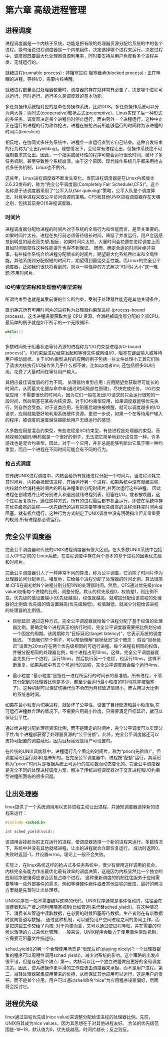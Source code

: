 # 第六章 高级进程管理

## 进程调度

进程调度器是一个内核子系统，功能是把有限的处理器资源分配给系统的中的各个进程。换句话说进程调度器是一个内核组件，决定选择哪个进程来运行。决定过程中，调度器既要最大化处理器资源利用率，同时要支持从用户角度看多个进程并发、无缝运行的。

就绪进程(runnable process) : 非阻塞进程
阻塞继承(blocked process)  : 正在睡眠的进程，等待I/O，需要内核唤醒。

就绪进程数量高过处理器数量时，调度器的存在就非常有必要了，决定哪个进程可以运行、何时运行、运行多久是调度器的基本功能。

多任务操作系统相对应的是单任务操作系统，比如DOS。多任务操作系统可以分为两大类：协同式(cooperative)和抢占式(preemptive)，Linux实现了后一种形式的多任务，调度器决定某个进程何时停止运行，而由另外一个进程运行。这种中止正在运行的进程的行为称作抢占。进程在被抢占前所能够运行的时间称为该进程的时间片(timeslice)

相反地，在协同式多任务系统中，进程会一直运行直到它自己结束。这种自发结束的行为称为“让出(yielding)。理想情况下，会经常有进程让出，但操作系统绝不可强制要求其让出。因此，一个拙劣或破坏性的程序可能会运行很长时间，破坏了多任务机制，甚至导致整个系统崩溃。由于这个原因，现代操作系统几乎都采用抢占式多任务机制，Linux也不例外。

这些年，Linux进程调度器不断发生变化。当前进程调度器是在Linux内核版本2.6.23发布的，称为“完全公平调度器(Completely Fair Scheduler,CFS)”。这个名称源于该调度器采用了“公平入队(fair queuing)”策略，公平入队是个调度算法，对竞争进程采取公平访问资源的策略。CFS和其他UNIX进程调度器存在天壤之别，包括其前身O(1)进程调度器。

### 时间片

进程调度器分配给进程的时间片对于系统的全局行为和性能而言，是至关重要的。如果时间片太长，进程在执行前必须等待很长时间，降低了并发运行，用户会因感觉到明显的延迟而失望;相反，如果时间片太短，大量时间会花费在进程调度上而且如时间局部性这种性能提升也得不到保证。
因而，确定合适的时间片绝非易事。有些操作系统会给进程分配很长的时间片，期望最大化系统吞吐率和全局性能。其他系统则分配很短的时间片，期望得到最佳交互性能。而Linux的完全公平调度器，正如我们很快将看到的，则以一种怪异的方式解决“时间片大小”这一难题:不用时间片。

### IO约束型进程和处理器约束型进程

所谓约束型也就是其受前缀的什么所约束，受制于处理器性能还是其他关键条件。

直消耗完所有可用时间片的进程称为处理器约束型进程 (process-bound process)。这类进程需要获取大量 CPU 资源，会消耗掉调度器分配的全部CPU。最简单的例子就是如下所示的一个无限循环:

```c
while(1)
  ;
```

多数时间处于阻塞状态等待资源的进程称为“I/O约束型进程(I/O-bound process)”。IO约束型进程经常发起和等待文件或网络I/0，阻塞在键盘输入或等待用户移动鼠标。关于I/0约束型进程的应用的例子包括一些文件处理小工具它们除了请求内核执行I/O操作外几乎什么都不做，比如cp或者mv;
还包括很多GUI应用，花费了大量时间在等待用户输入。

其相应最佳调度器的行为不同。
处理器约束型应用  : 应用期望会获取尽可能长的时间片，从而最大化缓存命中率(通过时间局部性原理)，尽快完成任务。
I/O约束型应用    : 不需要很长的时间片，因为它们一般在发出I/O请求前只会运行很短的一段时间，然后阻塞在某些内核资源。对于IO约束型应用，如果调度器能够优先执行，则自然会受益。对于这类应用，在阻塞后越快被唤醒，就可以调度越多的I/O请求，应用就能更好地利用系统硬件资源。更进一步说，如果一个在等待用户输入的程序，被调度的速度越快越能给用户无缝运行的感觉.

大多数应用是混合约束型，有些进程是I/O约束型，有些进程是处理器约束型。音频视频的编码/解码就是一个很好的例子，无法把它简单地划分成任意一种。许多游戏也是混合约束型。因此，对于一个应用，并非总是能够判断出它属于哪一种约束型，而且一个进程在不同时间可能会有不同的行为。

### 抢占式调度

在传统UNIX进程调度中，内核会给所有就绪进程分配一个时间片。当进程消耗完其时间片，内核会挂起该进程，开始运行另一个进程。如果系统中没有就绪进程.内核就会给消耗完时间片的所有进程重新分配时间片,并再次运行这些进程。
因此进程在创建或终止时分别进入和退出就绪进程列表，阻塞在I/O，或者被唤醒，这个过程反复执行。通过这种方式，所有的进程最后都有机会运行，即使在系统中存在优先级高的进程——优先级低的进程只需要等待优先级高的进程消耗完时间片或阻塞，就有机会运行。这种行为方式制定了UNIX调度中没有明确指出但非常重要的规则:所有进程都必须运行。

## 完全公平调度器

完全公平调度器和传统的UNIX进程调度器有很大区别。在大多数UNIX系统中包括引人CFS之前的 Linux系统，在进程调度中存在两个基本的基于进程的因素优先级和时间片。

完全公平调度器引人了一种非常不同的算法，称为公平调度，它消除了时间片作为处理器访问分配单元，相反地，它给每个进程分配了处理器的时间比例。算法很简单:CFS在最初给N个进程分别分配1/N的处理器时间。然后，CFS通过优先级(nice value)权衡每个进程的比例，调整分配。默认的优先级是0，权值是1，则比例不变。优先级的值设置越小(优先级越高)，权值就越高，就增加分配给该进程的处理器的比例值:优先级的值设置越高(优先级越低)，权值越低，就减少分配给该进程的处理器的比例值。

* 目标延迟
通过这种方式，完全公平调度器就给每个进程分配了基于权值的处理器比例。要确定每个进程真正的执行时间，完全公平调度器需要把比例划分成一个固定的周期。该周期称为“目标延迟(target latency)”，它表示系统的调度延迟。
下面我们举个例子，可以帮助理解“目标延迟”这个概念：
假设“目标延迟”设置为20ms存在两个优先级相同的可运行进程。每个进程有相同的权值，并被分配相同的处理器比例，每个进程占用10ms。这样，完全公平调度器就会先执行一个进程，运行10ms，然后执行另一个进程，也运行10ms，这样不断重复。如果系统中有五个可运行的进程，完全公平调度器会每个运行4ms。

* 最小粒度
“最小粒度”是指任一进程所运行的时间长的基准值。所有进程，不管其分配到的处理器比例是多少，都至少会运行最小粒度的时间(除非被阻塞了)。这种机制可以保证切换代价不会因为目标延迟值很小，而占用过大比例的系统总时间。

如果在最小粒度内切换进程，就破坏了公平性。设置了目标延迟和最小粒度后,在可运行进程数合理的情况下，不需要应用最小粒度，只需要满足目标延迟，就可以保证公平性。

通过给进程分配处理器资源比例，而不是固定的时间片，完全公平调度可以实现公平性:每个进程都获得了处理器资源的“公平份额”。此外，完全公平调度器还可以支持可配置的调度延迟，因为目标延迟是用户可设置的。

在传统的UNIX调度器中，进程运行几个固定的时间片，称为“priori(先验值)”，但调度延迟(运行频率)是未知的。在完全公平调度器中，进程按“配额”运行，其延迟称为“priori”时间片是根据系统上可运行的进程数而动态变化的。完全公平调度器是完全不同的处理进程调度方案，解决了传统进程调度器对于交互进程和I/O约束型进程所面临的很多问题。

## 让出处理器

linux提供了一个系统调用用以支持进程主动让出进程，并通知调度器选择新的进程来运行：

```c
#include <sched.h>

int sched_yield(void);
```

该调用会挂起当前正在运行的进程，使调度器选择一个新的进程来运行。多数情况下，系统中并没有其他就绪进程，让出的进程就会立即恢复运行。
成功时返回0，失败时返回-1，并设置errno。理论上一般不会失败。

实际上，在linux系统这样的抢占式多任务系统中，很少有使用这样调用的机会，内核完全有能力作出最优化最有效率的调度决策，这是因为内核显然比一个独立的应用程序更懂得应该合适抢占哪个进程。
这种重新调度的机制往往服务于应用需要等待一些外部事件的需求，例如等待硬件组件或者其他进程的反应，最好的解决方案就是先暂时让出处理器。

UNIX程序员一般不需要编写这样的代码。UNIX程序通常是事件驱动的，往往会在消费者和生产者之间利用阻塞机制(比如管道)来代替sched_yield()。在这种情况下，消费者从管道中读取数据，在必要的时候阻塞等待数据。生产者则在有新数据时就向管道写数据。
通过这种机制，可以避免用户空间进程之间的协同工作，而是把这些工作交给了内核; 对于内核而言，又可以通过使进程睡眠，并在需要的时候以激活的方式来优化管理。一般来说，UNIX程序会致力于使用事件驱动机制，它需要可阻塞文件描述符。

sched_yield()的另一个合理使用场景是“表现友好(playing nicely)”:一个处理器密集的程序可以周期性调用sched_yield()，减少对系统的影响。这个策略的出发点很不错，但是存在两个缺点:
第一，内核可以比一个独立进程做出更好的全局调度决策，因此，使系统操作更平滑的工作应该由调度器来承担，而不是用户进程。第二，减轻处理器密集应用带来的负担，从而保证其他应用可以运行，这是用户的责任，而不是某个应用。用户可以通过shell命令“nice”为应用程序设置偏好，后面将会探讨它。

## 进程优先级

linux通过进程优先级(nice value)来调整分配给该进程的处理器比例。先前，UNIX将其成为nice values，因为其思想在于对其他进程友好。
合法的优先级范围是-19~19，默认值为0，优先级越高，时间片越长；反之则反。

